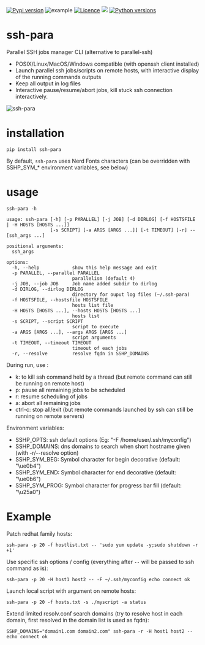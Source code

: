[![Pypi version](https://img.shields.io/pypi/v/ssh-para.svg)](https://pypi.org/project/ssh-para/)
![example](https://github.com/joknarf/ssh-para/actions/workflows/python-publish.yml/badge.svg)
[![Licence](https://img.shields.io/badge/licence-MIT-blue.svg)](https://shields.io/)
[![](https://pepy.tech/badge/ssh-para)](https://pepy.tech/project/ssh-para)
[![Python versions](https://img.shields.io/badge/python-3.6+-blue.svg)](https://shields.io/)



# ssh-para
Parallel SSH jobs manager CLI (alternative to parallel-ssh)
* POSIX/Linux/MacOS/Windows compatible (with openssh client installed)
* Launch parallel ssh jobs/scripts on remote hosts, with interactive display of the running commands outputs
* Keep all output in log files
* Interactive pause/resume/abort jobs, kill stuck ssh connection interactively.

![ssh-para](https://github.com/joknarf/ssh-para/assets/10117818/f793e07e-b31e-4afe-befa-b38f19552eff)


# installation
```shell
pip install ssh-para
```
By default, `ssh-para` uses Nerd Fonts characters (can be overridden with SSHP_SYM_* environment variables, see below)

# usage
```
ssh-para -h
```
```
usage: ssh-para [-h] [-p PARALLEL] [-j JOB] [-d DIRLOG] [-f HOSTSFILE | -H HOSTS [HOSTS ...]]
                [-s SCRIPT] [-a ARGS [ARGS ...]] [-t TIMEOUT] [-r] -- [ssh_args ...]

positional arguments:
  ssh_args

options:
  -h, --help            show this help message and exit
  -p PARALLEL, --parallel PARALLEL
                        parallelism (default 4)
  -j JOB, --job JOB     Job name added subdir to dirlog
  -d DIRLOG, --dirlog DIRLOG
                        directory for ouput log files (~/.ssh-para)
  -f HOSTSFILE, --hostsfile HOSTSFILE
                        hosts list file
  -H HOSTS [HOSTS ...], --hosts HOSTS [HOSTS ...]
                        hosts list
  -s SCRIPT, --script SCRIPT
                        script to execute
  -a ARGS [ARGS ...], --args ARGS [ARGS ...]
                        script arguments
  -t TIMEOUT, --timeout TIMEOUT
                        timeout of each jobs
  -r, --resolve         resolve fqdn in SSHP_DOMAINS
```
During run, use :
* k: to kill ssh command held by a thread (but remote command can still be running on remote host)
* p: pause all remaining jobs to be scheduled
* r: resume scheduling of jobs
* a: abort all remaining jobs
* ctrl-c: stop all/exit (but remote commands launched by ssh can still be running on remote servers)

Environment variables:
* SSHP_OPTS: ssh default options (Eg: "-F /home/user/.ssh/myconfig")
* SSHP_DOMAINS: dns domains to search when short hostname given (with -r/--resolve option)
* SSHP_SYM_BEG: Symbol character for begin decorative (default: "\ue0b4")
* SSHP_SYM_END: Symbol character for end decorative (default: "\ue0b6")
* SSHP_SYM_PROG: Symbol character for progress bar fill (default: "\u25a0")

# Example

Patch redhat family hosts:
```shell
ssh-para -p 20 -f hostlist.txt -- 'sudo yum update -y;sudo shutdown -r +1'
```
Use specific ssh options / config (everything after `--` will be passed to ssh command as is):
```shell
ssh-para -p 20 -H host1 host2 -- -F ~/.ssh/myconfig echo connect ok
```
Launch local script with argument on remote hosts:
```shell
ssh-para -p 20 -f hosts.txt -s ./myscript -a status
```
Extend limited resolv.conf search domains (try to resolve host in each domain, first resolved in the domain list is used as fqdn):
```shell
SSHP_DOMAINS="domain1.com domain2.com" ssh-para -r -H host1 host2 -- echo connect ok
```
